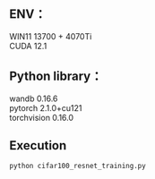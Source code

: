 ## ENV：
  WIN11 13700 + 4070Ti  
  CUDA 12.1  

## Python library：
  wandb 0.16.6  
  pytorch 2.1.0+cu121  
  torchvision 0.16.0  

## Execution
```
python cifar100_resnet_training.py
```
